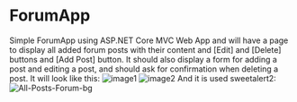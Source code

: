 # ForumApp
Simple ForumApp using ASP.NET Core MVC Web App and will have a page to display all added forum posts with their content and [Edit] and [Delete] buttons and [Add Post] button. It should also display a form for adding a post and editing a post, and should ask for confirmation when deleting a post. It will look like this:
![image1](https://user-images.githubusercontent.com/81187988/194538139-aa3474a6-7d54-4c13-8433-89884729efdb.png)
![image2](https://user-images.githubusercontent.com/81187988/194537168-9187f77c-97f5-477f-93c7-c7e3ca61125d.png)
And it is used sweetalert2:
![All-Posts-Forum-bg](https://user-images.githubusercontent.com/81187988/194864597-acbc5b47-9f87-4cdf-8532-45dee41e1243.png)

